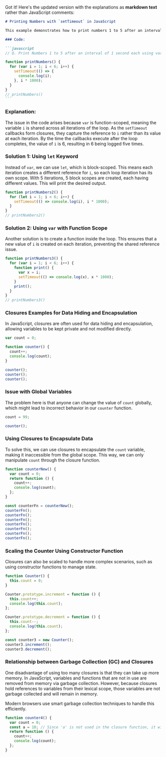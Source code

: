Got it! Here's the updated version with the explanations as **markdown text** rather than JavaScript comments:

````markdown
# Printing Numbers with `setTimeout` in JavaScript

This example demonstrates how to print numbers 1 to 5 after an interval of 1 second each using `setTimeout` and a `for` loop.

### Code:

```javascript
// Q. Print Numbers 1 to 5 after an interval of 1 second each using var in for loop

function printNumbers() {
  for (var i = 1; i < 6; i++) {
    setTimeout(() => {
      console.log(i);
    }, i * 1000);
  }
}
// printNumbers()
```
````

### Explanation:

The issue in the code arises because `var` is function-scoped, meaning the variable `i` is shared across all iterations of the loop.
As the `setTimeout` callbacks form closures, they capture the reference to `i` rather than its value at each iteration.
By the time the callbacks execute after the loop completes, the value of `i` is 6, resulting in 6 being logged five times.

### Solution 1: Using `let` Keyword

Instead of `var`, we can use `let`, which is block-scoped. This means each iteration creates a different reference for `i`,
so each loop iteration has its own scope. With 5 iterations, 5 block scopes are created, each having different values. This will print the desired output.

```javascript
function printNumbers2() {
  for (let i = 1; i < 6; i++) {
    setTimeout(() => console.log(i), i * 1000);
  }
}
// printNumbers2()
```

### Solution 2: Using `var` with Function Scope

Another solution is to create a function inside the loop. This ensures that a new value of `i` is created on each iteration, preventing the shared reference issue.

```javascript
function printNumbers3() {
  for (var i = 1; i < 6; i++) {
    function print() {
      var x = i;
      setTimeout(() => console.log(x), x * 1000);
    }
    print();
  }
}
// printNumbers3()
```

### Closures Examples for Data Hiding and Encapsulation

In JavaScript, closures are often used for data hiding and encapsulation, allowing variables to be kept private and not modified directly.

```javascript
var count = 0;

function counter() {
  count++;
  console.log(count);
}

counter();
counter();
counter();
```

### Issue with Global Variables

The problem here is that anyone can change the value of `count` globally, which might lead to incorrect behavior in our `counter` function.

```javascript
count = 99;

counter();
```

### Using Closures to Encapsulate Data

To solve this, we can use closures to encapsulate the `count` variable, making it inaccessible from the global scope. This way, we can only manipulate `count` through the closure function.

```javascript
function counterNew() {
  var count = 0;
  return function () {
    count++;
    console.log(count);
  };
}

const counterFn = counterNew();
counterFn();
counterFn();
counterFn();
counterFn();
counterFn();
counterFn();
counterFn();
```

### Scaling the Counter Using Constructor Function

Closures can also be scaled to handle more complex scenarios, such as using constructor functions to manage state.

```javascript
function Counter() {
  this.count = 0;
}

Counter.prototype.increment = function () {
  this.count++;
  console.log(this.count);
};

Counter.prototype.decrement = function () {
  this.count--;
  console.log(this.count);
};

const counter3 = new Counter();
counter3.increment();
counter3.decrement();
```

### Relationship between Garbage Collection (GC) and Closures

One disadvantage of using too many closures is that they can take up more memory. In JavaScript, variables and functions that are not in use are removed from memory via garbage collection. However, because closures hold references to variables from their lexical scope, those variables are not garbage collected and will remain in memory.

Modern browsers use smart garbage collection techniques to handle this efficiently.

```javascript
function counter4() {
  var count = 0;
  const a = 10; // Since 'a' is not used in the closure function, it will be garbage collected using smart garbage collection.
  return function () {
    count++;
    console.log(count);
  };
}
```

```

```
